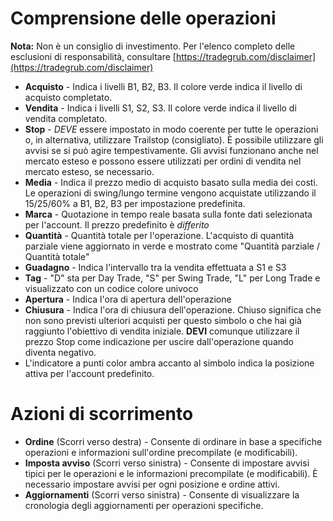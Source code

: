 # **Comprensione delle operazioni**

**Nota:** Non è un consiglio di investimento. Per l'elenco completo delle esclusioni di responsabilità, consultare [https://tradegrub.com/disclaimer](https://tradegrub.com/disclaimer)

- **Acquisto** - Indica i livelli B1, B2, B3. Il colore verde indica il livello di acquisto completato.
- **Vendita** - Indica i livelli S1, S2, S3. Il colore verde indica il livello di vendita completato.
- **Stop** - *DEVE* essere impostato in modo coerente per tutte le operazioni o, in alternativa, utilizzare Trailstop (consigliato). È possibile utilizzare gli avvisi se si può agire tempestivamente. Gli avvisi funzionano anche nel mercato esteso e possono essere utilizzati per ordini di vendita nel mercato esteso, se necessario.
- **Media** - Indica il prezzo medio di acquisto basato sulla media dei costi. Le operazioni di swing/lungo termine vengono acquistate utilizzando il 15/25/60% a B1, B2, B3 per impostazione predefinita.
- **Marca** - Quotazione in tempo reale basata sulla fonte dati selezionata per l'account. Il prezzo predefinito è *differito*
- **Quantità** - Quantità totale per l'operazione. L'acquisto di quantità parziale viene aggiornato in verde e mostrato come "Quantità parziale / Quantità totale"
- **Guadagno** - Indica l'intervallo tra la vendita effettuata a S1 e S3
- **Tag** - "D" sta per Day Trade, "S" per Swing Trade, "L" per Long Trade e visualizzato con un codice colore univoco
- **Apertura** - Indica l'ora di apertura dell'operazione
- **Chiusura** - Indica l'ora di chiusura dell'operazione. Chiuso significa che non sono previsti ulteriori acquisti per questo simbolo o che hai già raggiunto l'obiettivo di vendita iniziale. **DEVI** comunque utilizzare il prezzo Stop come indicazione per uscire dall'operazione quando diventa negativo.
- L'indicatore a punti color ambra accanto al simbolo indica la posizione attiva per l'account predefinito.

# Azioni di scorrimento
- **Ordine** (Scorri verso destra) - Consente di ordinare in base a specifiche operazioni e informazioni sull'ordine precompilate (e modificabili).
- **Imposta avviso** (Scorri verso sinistra) - Consente di impostare avvisi tipici per le operazioni e le informazioni precompilate (e modificabili). È necessario impostare avvisi per ogni posizione e ordine attivi.
- **Aggiornamenti** (Scorri verso sinistra) - Consente di visualizzare la cronologia degli aggiornamenti per operazioni specifiche.

